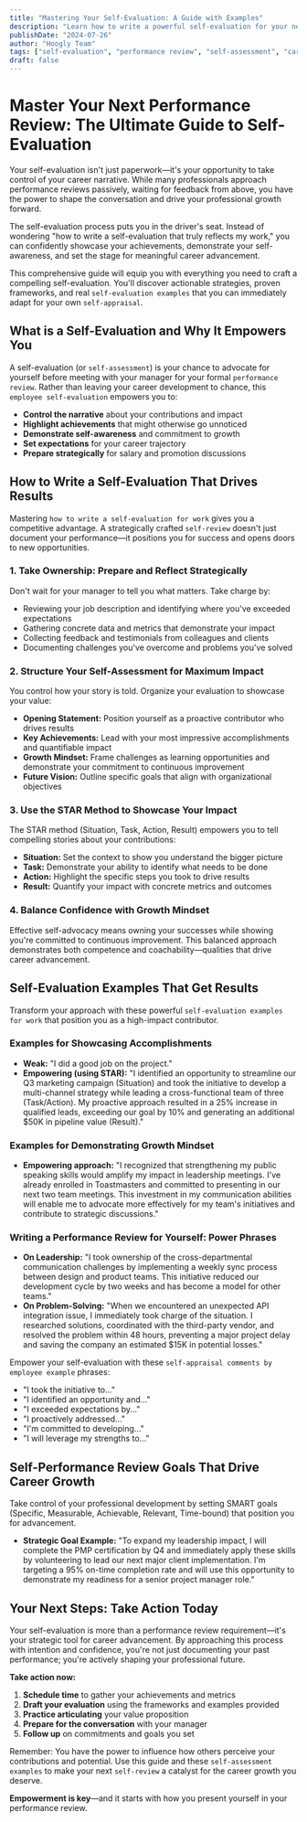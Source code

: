 ```yaml
---
title: "Mastering Your Self-Evaluation: A Guide with Examples"
description: "Learn how to write a powerful self-evaluation for your next performance review. This guide provides tips, phrases, and self-evaluation examples to help you shine."
publishDate: "2024-07-26"
author: "Hoogly Team"
tags: ["self-evaluation", "performance review", "self-assessment", "career growth", "self-appraisal"]
draft: false
---
```


# Master Your Next Performance Review: The Ultimate Guide to Self-Evaluation

Your self-evaluation isn't just paperwork—it's your opportunity to take control of your career narrative. While many professionals approach performance reviews passively, waiting for feedback from above, you have the power to shape the conversation and drive your professional growth forward.

The self-evaluation process puts you in the driver's seat. Instead of wondering "how to write a self-evaluation that truly reflects my work," you can confidently showcase your achievements, demonstrate your self-awareness, and set the stage for meaningful career advancement.

This comprehensive guide will equip you with everything you need to craft a compelling self-evaluation. You'll discover actionable strategies, proven frameworks, and real `self-evaluation examples` that you can immediately adapt for your own `self-appraisal`.

## What is a Self-Evaluation and Why It Empowers You

A self-evaluation (or `self-assessment`) is your chance to advocate for yourself before meeting with your manager for your formal `performance review`. Rather than leaving your career development to chance, this `employee self-evaluation` empowers you to:

- **Control the narrative** about your contributions and impact
- **Highlight achievements** that might otherwise go unnoticed
- **Demonstrate self-awareness** and commitment to growth
- **Set expectations** for your career trajectory
- **Prepare strategically** for salary and promotion discussions

## How to Write a Self-Evaluation That Drives Results

Mastering `how to write a self-evaluation for work` gives you a competitive advantage. A strategically crafted `self-review` doesn't just document your performance—it positions you for success and opens doors to new opportunities.

### 1. Take Ownership: Prepare and Reflect Strategically
Don't wait for your manager to tell you what matters. Take charge by:
- Reviewing your job description and identifying where you've exceeded expectations
- Gathering concrete data and metrics that demonstrate your impact
- Collecting feedback and testimonials from colleagues and clients
- Documenting challenges you've overcome and problems you've solved

### 2. Structure Your Self-Assessment for Maximum Impact
You control how your story is told. Organize your evaluation to showcase your value:
- **Opening Statement:** Position yourself as a proactive contributor who drives results
- **Key Achievements:** Lead with your most impressive accomplishments and quantifiable impact
- **Growth Mindset:** Frame challenges as learning opportunities and demonstrate your commitment to continuous improvement
- **Future Vision:** Outline specific goals that align with organizational objectives

### 3. Use the STAR Method to Showcase Your Impact
The STAR method (Situation, Task, Action, Result) empowers you to tell compelling stories about your contributions:
- **Situation:** Set the context to show you understand the bigger picture
- **Task:** Demonstrate your ability to identify what needs to be done
- **Action:** Highlight the specific steps you took to drive results
- **Result:** Quantify your impact with concrete metrics and outcomes

### 4. Balance Confidence with Growth Mindset
Effective self-advocacy means owning your successes while showing you're committed to continuous improvement. This balanced approach demonstrates both competence and coachability—qualities that drive career advancement.

## Self-Evaluation Examples That Get Results

Transform your approach with these powerful `self-evaluation examples for work` that position you as a high-impact contributor.

### Examples for Showcasing Accomplishments
- **Weak:** "I did a good job on the project."
- **Empowering (using STAR):** "I identified an opportunity to streamline our Q3 marketing campaign (Situation) and took the initiative to develop a multi-channel strategy while leading a cross-functional team of three (Task/Action). My proactive approach resulted in a 25% increase in qualified leads, exceeding our goal by 10% and generating an additional $50K in pipeline value (Result)."

### Examples for Demonstrating Growth Mindset
- **Empowering approach:** "I recognized that strengthening my public speaking skills would amplify my impact in leadership meetings. I've already enrolled in Toastmasters and committed to presenting in our next two team meetings. This investment in my communication abilities will enable me to advocate more effectively for my team's initiatives and contribute to strategic discussions."

### Writing a Performance Review for Yourself: Power Phrases
- **On Leadership:** "I took ownership of the cross-departmental communication challenges by implementing a weekly sync process between design and product teams. This initiative reduced our development cycle by two weeks and has become a model for other teams."
- **On Problem-Solving:** "When we encountered an unexpected API integration issue, I immediately took charge of the situation. I researched solutions, coordinated with the third-party vendor, and resolved the problem within 48 hours, preventing a major project delay and saving the company an estimated $15K in potential losses."

Empower your self-evaluation with these `self-appraisal comments by employee example` phrases:
- "I took the initiative to..."
- "I identified an opportunity and..."
- "I exceeded expectations by..."
- "I proactively addressed..."
- "I'm committed to developing..."
- "I will leverage my strengths to..."

## Self-Performance Review Goals That Drive Career Growth

Take control of your professional development by setting SMART goals (Specific, Measurable, Achievable, Relevant, Time-bound) that position you for advancement.

- **Strategic Goal Example:** "To expand my leadership impact, I will complete the PMP certification by Q4 and immediately apply these skills by volunteering to lead our next major client implementation. I'm targeting a 95% on-time completion rate and will use this opportunity to demonstrate my readiness for a senior project manager role."

## Your Next Steps: Take Action Today

Your self-evaluation is more than a performance review requirement—it's your strategic tool for career advancement. By approaching this process with intention and confidence, you're not just documenting your past performance; you're actively shaping your professional future.

**Take action now:**
1. **Schedule time** to gather your achievements and metrics
2. **Draft your evaluation** using the frameworks and examples provided
3. **Practice articulating** your value proposition
4. **Prepare for the conversation** with your manager
5. **Follow up** on commitments and goals you set

Remember: You have the power to influence how others perceive your contributions and potential. Use this guide and these `self-assessment examples` to make your next `self-review` a catalyst for the career growth you deserve.

**Empowerment is key**—and it starts with how you present yourself in your performance review. 